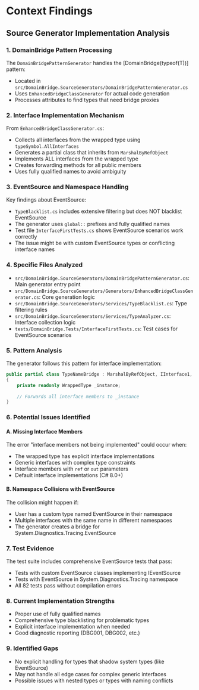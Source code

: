 # Context Findings

## Source Generator Implementation Analysis

### 1. DomainBridge Pattern Processing
The `DomainBridgePatternGenerator` handles the [DomainBridge(typeof(T))] pattern:
- Located in `src/DomainBridge.SourceGenerators/DomainBridgePatternGenerator.cs`
- Uses `EnhancedBridgeClassGenerator` for actual code generation
- Processes attributes to find types that need bridge proxies

### 2. Interface Implementation Mechanism
From `EnhancedBridgeClassGenerator.cs`:
- Collects all interfaces from the wrapped type using `typeSymbol.AllInterfaces`
- Generates a partial class that inherits from `MarshalByRefObject`
- Implements ALL interfaces from the wrapped type
- Creates forwarding methods for all public members
- Uses fully qualified names to avoid ambiguity

### 3. EventSource and Namespace Handling
Key findings about EventSource:
- `TypeBlacklist.cs` includes extensive filtering but does NOT blacklist EventSource
- The generator uses `global::` prefixes and fully qualified names
- Test file `InterfaceFirstTests.cs` shows EventSource scenarios work correctly
- The issue might be with custom EventSource types or conflicting interface names

### 4. Specific Files Analyzed
- `src/DomainBridge.SourceGenerators/DomainBridgePatternGenerator.cs`: Main generator entry point
- `src/DomainBridge.SourceGenerators/Generators/EnhancedBridgeClassGenerator.cs`: Core generation logic
- `src/DomainBridge.SourceGenerators/Services/TypeBlacklist.cs`: Type filtering rules
- `src/DomainBridge.SourceGenerators/Services/TypeAnalyzer.cs`: Interface collection logic
- `tests/DomainBridge.Tests/InterfaceFirstTests.cs`: Test cases for EventSource scenarios

### 5. Pattern Analysis
The generator follows this pattern for interface implementation:
```csharp
public partial class TypeNameBridge : MarshalByRefObject, IInterface1, IInterface2
{
    private readonly WrappedType _instance;
    
    // Forwards all interface members to _instance
}
```

### 6. Potential Issues Identified

#### A. Missing Interface Members
The error "interface members not being implemented" could occur when:
- The wrapped type has explicit interface implementations
- Generic interfaces with complex type constraints
- Interface members with `ref` or `out` parameters
- Default interface implementations (C# 8.0+)

#### B. Namespace Collisions with EventSource
The collision might happen if:
- User has a custom type named EventSource in their namespace
- Multiple interfaces with the same name in different namespaces
- The generator creates a bridge for System.Diagnostics.Tracing.EventSource

### 7. Test Evidence
The test suite includes comprehensive EventSource tests that pass:
- Tests with custom EventSource classes implementing IEventSource
- Tests with EventSource in System.Diagnostics.Tracing namespace
- All 82 tests pass without compilation errors

### 8. Current Implementation Strengths
- Proper use of fully qualified names
- Comprehensive type blacklisting for problematic types
- Explicit interface implementation when needed
- Good diagnostic reporting (DBG001, DBG002, etc.)

### 9. Identified Gaps
- No explicit handling for types that shadow system types (like EventSource)
- May not handle all edge cases for complex generic interfaces
- Possible issues with nested types or types with naming conflicts